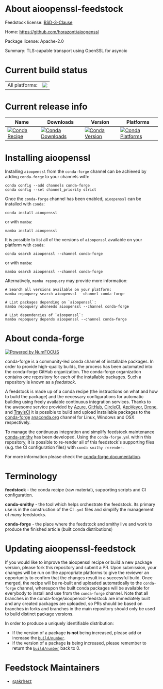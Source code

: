 About aioopenssl-feedstock
==========================

Feedstock license: [BSD-3-Clause](https://github.com/conda-forge/aioopenssl-feedstock/blob/main/LICENSE.txt)

Home: https://github.com/horazont/aioopenssl

Package license: Apache-2.0

Summary: TLS-capable transport using OpenSSL for asyncio

Current build status
====================


<table><tr><td>All platforms:</td>
    <td>
      <a href="https://dev.azure.com/conda-forge/feedstock-builds/_build/latest?definitionId=22842&branchName=main">
        <img src="https://dev.azure.com/conda-forge/feedstock-builds/_apis/build/status/aioopenssl-feedstock?branchName=main">
      </a>
    </td>
  </tr>
</table>

Current release info
====================

| Name | Downloads | Version | Platforms |
| --- | --- | --- | --- |
| [![Conda Recipe](https://img.shields.io/badge/recipe-aioopenssl-green.svg)](https://anaconda.org/conda-forge/aioopenssl) | [![Conda Downloads](https://img.shields.io/conda/dn/conda-forge/aioopenssl.svg)](https://anaconda.org/conda-forge/aioopenssl) | [![Conda Version](https://img.shields.io/conda/vn/conda-forge/aioopenssl.svg)](https://anaconda.org/conda-forge/aioopenssl) | [![Conda Platforms](https://img.shields.io/conda/pn/conda-forge/aioopenssl.svg)](https://anaconda.org/conda-forge/aioopenssl) |

Installing aioopenssl
=====================

Installing `aioopenssl` from the `conda-forge` channel can be achieved by adding `conda-forge` to your channels with:

```
conda config --add channels conda-forge
conda config --set channel_priority strict
```

Once the `conda-forge` channel has been enabled, `aioopenssl` can be installed with `conda`:

```
conda install aioopenssl
```

or with `mamba`:

```
mamba install aioopenssl
```

It is possible to list all of the versions of `aioopenssl` available on your platform with `conda`:

```
conda search aioopenssl --channel conda-forge
```

or with `mamba`:

```
mamba search aioopenssl --channel conda-forge
```

Alternatively, `mamba repoquery` may provide more information:

```
# Search all versions available on your platform:
mamba repoquery search aioopenssl --channel conda-forge

# List packages depending on `aioopenssl`:
mamba repoquery whoneeds aioopenssl --channel conda-forge

# List dependencies of `aioopenssl`:
mamba repoquery depends aioopenssl --channel conda-forge
```


About conda-forge
=================

[![Powered by
NumFOCUS](https://img.shields.io/badge/powered%20by-NumFOCUS-orange.svg?style=flat&colorA=E1523D&colorB=007D8A)](https://numfocus.org)

conda-forge is a community-led conda channel of installable packages.
In order to provide high-quality builds, the process has been automated into the
conda-forge GitHub organization. The conda-forge organization contains one repository
for each of the installable packages. Such a repository is known as a *feedstock*.

A feedstock is made up of a conda recipe (the instructions on what and how to build
the package) and the necessary configurations for automatic building using freely
available continuous integration services. Thanks to the awesome service provided by
[Azure](https://azure.microsoft.com/en-us/services/devops/), [GitHub](https://github.com/),
[CircleCI](https://circleci.com/), [AppVeyor](https://www.appveyor.com/),
[Drone](https://cloud.drone.io/welcome), and [TravisCI](https://travis-ci.com/)
it is possible to build and upload installable packages to the
[conda-forge](https://anaconda.org/conda-forge) [anaconda.org](https://anaconda.org/)
channel for Linux, Windows and OSX respectively.

To manage the continuous integration and simplify feedstock maintenance
[conda-smithy](https://github.com/conda-forge/conda-smithy) has been developed.
Using the ``conda-forge.yml`` within this repository, it is possible to re-render all of
this feedstock's supporting files (e.g. the CI configuration files) with ``conda smithy rerender``.

For more information please check the [conda-forge documentation](https://conda-forge.org/docs/).

Terminology
===========

**feedstock** - the conda recipe (raw material), supporting scripts and CI configuration.

**conda-smithy** - the tool which helps orchestrate the feedstock.
                   Its primary use is in the construction of the CI ``.yml`` files
                   and simplify the management of *many* feedstocks.

**conda-forge** - the place where the feedstock and smithy live and work to
                  produce the finished article (built conda distributions)


Updating aioopenssl-feedstock
=============================

If you would like to improve the aioopenssl recipe or build a new
package version, please fork this repository and submit a PR. Upon submission,
your changes will be run on the appropriate platforms to give the reviewer an
opportunity to confirm that the changes result in a successful build. Once
merged, the recipe will be re-built and uploaded automatically to the
`conda-forge` channel, whereupon the built conda packages will be available for
everybody to install and use from the `conda-forge` channel.
Note that all branches in the conda-forge/aioopenssl-feedstock are
immediately built and any created packages are uploaded, so PRs should be based
on branches in forks and branches in the main repository should only be used to
build distinct package versions.

In order to produce a uniquely identifiable distribution:
 * If the version of a package **is not** being increased, please add or increase
   the [``build/number``](https://docs.conda.io/projects/conda-build/en/latest/resources/define-metadata.html#build-number-and-string).
 * If the version of a package **is** being increased, please remember to return
   the [``build/number``](https://docs.conda.io/projects/conda-build/en/latest/resources/define-metadata.html#build-number-and-string)
   back to 0.

Feedstock Maintainers
=====================

* [@akrherz](https://github.com/akrherz/)

